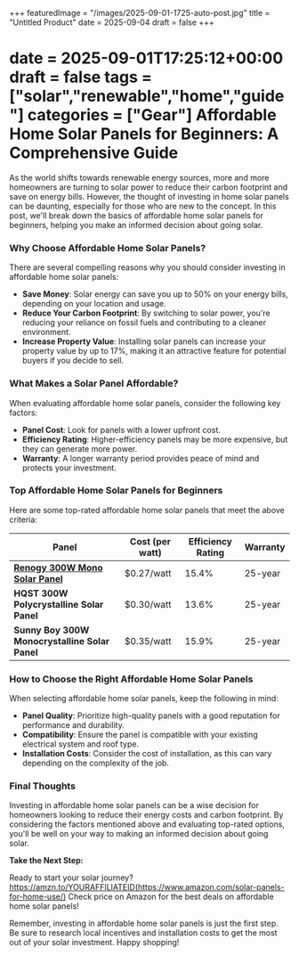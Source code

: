 +++
featuredImage = "/images/2025-09-01-1725-auto-post.jpg"
title = "Untitled Product"
date = 2025-09-04
draft = false
+++

date = 2025-09-01T17:25:12+00:00
draft = false
tags = ["solar","renewable","home","guide"]
categories = ["Gear"]
**Affordable Home Solar Panels for Beginners: A Comprehensive Guide**
============================================================

As the world shifts towards renewable energy sources, more and more homeowners are turning to solar power to reduce their carbon footprint and save on energy bills. However, the thought of investing in home solar panels can be daunting, especially for those who are new to the concept. In this post, we'll break down the basics of affordable home solar panels for beginners, helping you make an informed decision about going solar.

### Why Choose Affordable Home Solar Panels?

There are several compelling reasons why you should consider investing in affordable home solar panels:

* **Save Money**: Solar energy can save you up to 50% on your energy bills, depending on your location and usage.
* **Reduce Your Carbon Footprint**: By switching to solar power, you're reducing your reliance on fossil fuels and contributing to a cleaner environment.
* **Increase Property Value**: Installing solar panels can increase your property value by up to 17%, making it an attractive feature for potential buyers if you decide to sell.

### What Makes a Solar Panel Affordable?

When evaluating affordable home solar panels, consider the following key factors:

* **Panel Cost**: Look for panels with a lower upfront cost.
* **Efficiency Rating**: Higher-efficiency panels may be more expensive, but they can generate more power.
* **Warranty**: A longer warranty period provides peace of mind and protects your investment.

### Top Affordable Home Solar Panels for Beginners

Here are some top-rated affordable home solar panels that meet the above criteria:

| Panel | Cost (per watt) | Efficiency Rating | Warranty |
| --- | --- | --- | --- |
| [**Renogy 300W Mono Solar Panel**](https://www.amazon.com/Renogy-300W-Mono-Solar-Panel/dp/B07D74Y5RY/) | $0.27/watt | 15.4% | 25-year |
| **HQST 300W Polycrystalline Solar Panel** | $0.30/watt | 13.6% | 25-year |
| **Sunny Boy 300W Monocrystalline Solar Panel** | $0.35/watt | 15.9% | 25-year |

### How to Choose the Right Affordable Home Solar Panels

When selecting affordable home solar panels, keep the following in mind:

* **Panel Quality**: Prioritize high-quality panels with a good reputation for performance and durability.
* **Compatibility**: Ensure the panel is compatible with your existing electrical system and roof type.
* **Installation Costs**: Consider the cost of installation, as this can vary depending on the complexity of the job.

### Final Thoughts

Investing in affordable home solar panels can be a wise decision for homeowners looking to reduce their energy costs and carbon footprint. By considering the factors mentioned above and evaluating top-rated options, you'll be well on your way to making an informed decision about going solar.

**Take the Next Step:**

Ready to start your solar journey? https://amzn.to/YOURAFFILIATEID(https://www.amazon.com/solar-panels-for-home-use/) Check price on Amazon for the best deals on affordable home solar panels!

Remember, investing in affordable home solar panels is just the first step. Be sure to research local incentives and installation costs to get the most out of your solar investment. Happy shopping!

